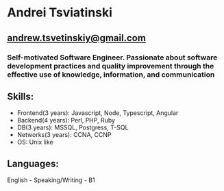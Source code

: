 # Andrei Tsviatinski

## andrew.tsvetinskiy@gmail.com

### Self-motivated Software Engineer. Passionate about software development practices and quality improvement through the effective use of knowledge, information, and communication

## Skills:
- Frontend(3 years): Javascript, Node, Typescript, Angular
- Backend(4 years): Perl, PHP, Ruby
- DB(3 years): MSSQL, Postgress, T-SQL
- Networks(3 years): CCNA, CCNP
- OS: Unix like

## Languages:
English - Speaking/Writing - B1